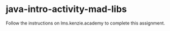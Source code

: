 # java-intro-activity-mad-libs

Follow the instructions on lms.kenzie.academy to complete this assignment.